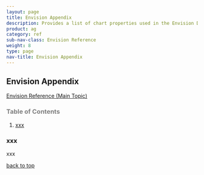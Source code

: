 ```yaml
---
layout: page
title: Envision Appendix
description: Provides a list of chart properties used in the Envision Dashboard.
product: ag
category: ref
sub-nav-class: Envision Reference
weight: 8
type: page
nav-title: Envision Appendix 
---
```


## Envision Appendix

<a href="env_toc.htm" class="button secondary">Envision Reference (Main Topic)</a>

<p></p>

  <div class = "divider1"></div>

<h3 name="top" style="color: grey;">Table of Contents</h3>

1. [xxx](#xxx)


### <a id="xxx"></a>xxx


xxx


<a href="#top">back to top</a>